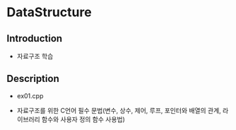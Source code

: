 # DataStructure

## Introduction
 - 자료구조 학습

## Description
* ex01.cpp
 - 자료구조를 위한 C언어 필수 문법(변수, 상수, 제어, 루프, 포인터와 배열의 관계, 라이브러리 함수와 사용자 정의 함수 사용법)
   
